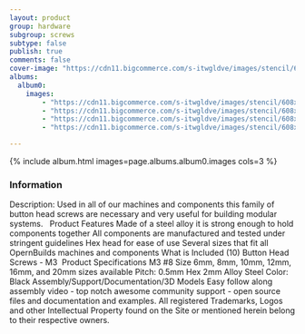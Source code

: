 ```yaml
---
layout: product
group: hardware
subgroup: screws
subtype: false
publish: true
comments: false
cover-image: "https://cdn11.bigcommerce.com/s-itwgldve/images/stencil/608x608/products/321/3559/M3_Button_Head_Screws__47873.1675310605.png?c=2"
albums:
  album0:
    images:
        - "https://cdn11.bigcommerce.com/s-itwgldve/images/stencil/608x608/products/321/3559/M3_Button_Head_Screws__47873.1675310605.png?c=2"
        - "https://cdn11.bigcommerce.com/s-itwgldve/images/stencil/608x608/products/321/3547/20mm_screw_group_picture__77153.1675310604.png?c=2"
        - "https://cdn11.bigcommerce.com/s-itwgldve/images/stencil/608x608/products/321/3548/20mm_screw_in_use_picture__00837.1675310605.png?c=2"
        - "https://cdn11.bigcommerce.com/s-itwgldve/images/stencil/608x608/products/321/3560/20mm_screw__10532.1675310605.png?c=2"

---
```


{% include album.html images=page.albums.album0.images cols=3 %}

### Information

Description:
 Used in all of our machines and components this family of button head screws are necessary and very useful for building modular systems.   Product Features  Made of a steel alloy it is strong enough to hold components together All components are manufactured and tested under stringent guidelines Hex head for ease of use Several sizes that fit all OpernBuilds machines and components  What is Included  (10) Button Head Screws - M3   Product Specifications  M3 #8 Size 6mm, 8mm, 10mm, 12mm, 16mm, and 20mm sizes available Pitch: 0.5mm Hex 2mm Alloy Steel Color: Black   Assembly/Support/Documentation/3D Models   Easy follow along assembly video - top notch awesome community support - open source files and documentation and examples. All registered Trademarks, Logos and other Intellectual Property found on the Site or mentioned herein belong to their respective owners.  

